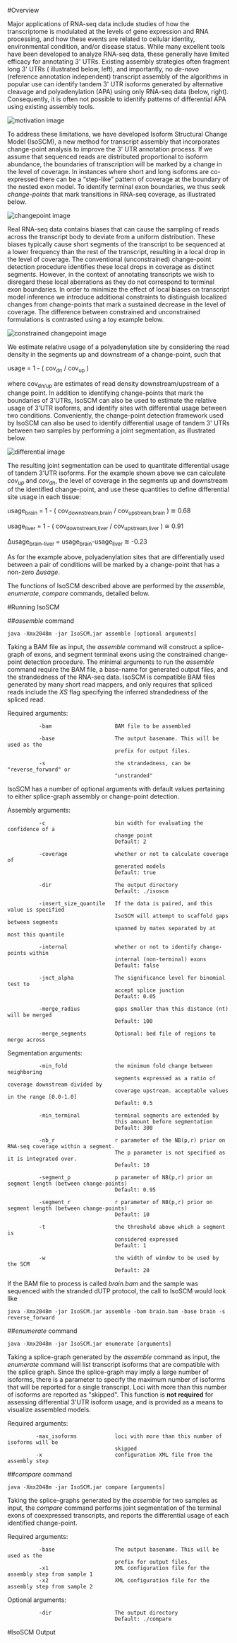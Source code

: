 #Overview

Major applications of RNA-seq data include studies of how the transcriptome is modulated at the levels of gene expression and RNA processing, and how these events are related to cellular identity, environmental condition, and/or disease status. While many excellent tools have been developed to analyze RNA-seq data, these generally have limited efficacy for annotating 3' UTRs. Existing assembly strategies often fragment long 3' UTRs ( illustrated below, left), and importantly, no _de-novo_ (reference annotation independent) transcript assembly of the algorithms in popular use can identify tandem 3' UTR isoforms generated by alternative cleavage and polyadenylation (APA) using only RNA-seq data (below, right). Consequently, it is often not possible to identify patterns of differential APA using existing assembly tools. 

![motivation image](./motivation.png)

To address these limitations, we have developed Isoform Structural Change Model (IsoSCM),  a new method for transcript assembly that incorporates change-point analysis to improve the 3' UTR annotation process. If we assume that sequenced reads are distributed proportional to isoform abundance, the boundaries of transcription will be marked by a change in the level of coverage. In instances where short and long isoforms are co-expressed there can be a “step-like” pattern of coverage at the boundary of the nested exon model. To identify terminal exon boundaries, we thus seek _change-points_ that mark transitions in RNA-seq coverage, as illustrated below.


![changepoint image](./changepoints.png)

Real RNA-seq data contains biases that can cause the sampling of reads across the transcript body to deviate from a uniform distribution. These biases typically cause short segments of the transcript to be sequenced at a lower frequency than the rest of the transcript, resulting in a local drop in the level of coverage. The conventional (unconstrained) change-point detection procedure identifies these local drops in coverage as distinct segments. However, in the context of annotating transcripts we wish to disregard these local aberrations as they do not correspond to terminal exon boundaries. In order to minimize the effect of local biases on transcript model inference we introduce additional constraints to distinguish localized changes from change-points that mark a sustained decrease in the level of coverage. The difference between constrained and unconstrained formulations is contrasted using a toy example below. 

![constrained changepoint image](./constrained_changepoints.png)

We estimate relative usage of a polyadenylation site by considering the read density in the segments up and downstream of a change-point, such that 

usage = 1 - ( cov<sub>dn</sub> / cov<sub>up</sub> )

where cov<sub>dn/up</sub> are estimates of read density downstream/upstream of a change point. In addition to identifying change-points that mark the boundaries of 3'UTRs, IsoSCM can also be used to estimate the relative usage of 3'UTR isoforms, and identify sites with differential usage between two conditions. Conveniently, the change-point detection framework used by IsoSCM can also be used to identify differential usage of tandem 3' UTRs between two samples by performing a joint segmentation, as illustrated below. 

![differential image](./differential_usage.png)

The resulting joint segmentation can be used to quantitate differential usage of tandem 3'UTR isoforms. For the example shown above we can calculate _cov<sub>up</sub>_ and _cov<sub>dn</sub>_, the level of coverage in the segments up and downstream of the identified change-point, and use these quantities to define differential site usage in each tissue:

usage<sub>brain</sub> = 1 - ( cov<sub>downstream,brain</sub> / cov<sub>upstream,brain</sub> ) &cong; 0.68

usage<sub>liver</sub> = 1 - ( cov<sub>downstream,liver</sub> / cov<sub>upstream,liver</sub> ) &cong; 0.91

&Delta;usage<sub>brain-liver</sub> = usage<sub>brain</sub>-usage<sub>liver</sub> &cong; -0.23

As for the example above, polyadenylation sites that are differentially used between a pair of conditions will be marked by a change-point that has a non-zero _&Delta;usage_.

The functions of IsoSCM described above are performed by the _assemble_, _enumerate_, _compare_ commands, detailed below.

#Running IsoSCM

##_assemble_ command

```
java -Xmx2048m -jar IsoSCM.jar assemble [optional arguments]
```

Taking a BAM file as input, the _assemble_ command will construct a splice-graph of exons, and segment terminal exons using the constrained change-point detection procedure. The minimal arguments to run the _assemble_ command require the BAM file, a base-name for generated output files, and the strandedness of the RNA-seq data. IsoSCM is compatible BAM files generated by many short read mappers, and only requires that spliced reads include the _XS_ flag specifying the inferred strandedness of the spliced read.

Required arguments:
```
          -bam                    BAM file to be assembled
          
          -base                   The output basename. This will be used as the
                                  prefix for output files.
                                  
          -s                      the strandedness, can be "reverse_forward" or
                                  "unstranded"
```

IsoSCM has a number of optional arguments with default values pertaining to either splice-graph assembly or change-point detection.

Assembly arguments:
```
          -c                      bin width for evaluating the confidence of a
                                  change point
                                  Default: 2
                                  
          -coverage               whether or not to calculate coverage of
                                  generated models
                                  Default: true
                                  
          -dir                    The output directory
                                  Default: ./isoscm
                                  
          -insert_size_quantile   If the data is paired, and this value is specified
                                  IsoSCM will attempt to scaffold gaps between segments
                                  spanned by mates separated by at most this quantile
                                  
          -internal               whether or not to identify change-points within 
                                  internal (non-terminal) exons
                                  Default: false
                                  
          -jnct_alpha             The significance level for binomial test to
                                  accept splice junction
                                  Default: 0.05
                                  
          -merge_radius           gaps smaller than this distance (nt) will be merged
                                  Default: 100
                                  
          -merge_segments         Optional: bed file of regions to merge across
```

Segmentation arguments:
```
          -min_fold               the minimum fold change between neighboring
                                  segments expressed as a ratio of coverage downstream divided by
                                  coverage upstream. acceptable values in the range [0.0-1.0]
                                  Default: 0.5
                                  
          -min_terminal           terminal segments are extended by
                                  this amount before segmentation
                                  Default: 300
                                  
          -nb_r                   r parameter of the NB(p,r) prior on RNA-seq coverage within a segment.
                                  The p parameter is not specified as it is integrated over.
                                  Default: 10
                                  
          -segment_p              p parameter of NB(p,r) prior on segment length (between change-points)
                                  Default: 0.95
                                  
          -segment_r              r parameter of NB(p,r) prior on segment length (between change-points)
                                  Default: 10
                                  
          -t                      the threshold above which a segment is
                                  considered expressed
                                  Default: 1
                                  
          -w                      the width of window to be used by the SCM
                                  Default: 20
```

If the BAM file to process is called _brain.bam_ and the sample was sequenced with the stranded dUTP protocol, the call to IsoSCM would look like 

```
java -Xmx2048m -jar IsoSCM.jar assemble -bam brain.bam -base brain -s reverse_forward
```


##_enumerate_ command

```
java -Xmx2048m -jar IsoSCM.jar enumerate [arguments]
```

Taking a splice-graph generated by the _assemble_ command as input, the _enumerate_ command will list transcript isoforms that are compatible with the splice graph. Since the splice-graph may imply a large number of isoforms, there is a parameter to specify the maximum number of isoforms that will be reported for a single transcript. Loci with more than this number of isoforms are reported as "skipped". This function is <b>not required</b> for assessing differential 3'UTR isoform usage, and is provided as a means to visualize assembled models.

Required arguments:
```
         -max_isoforms            loci with more than this number of isoforms will be
                                  skipped
         -x                       configuration XML file from the assembly step

```

##_compare_ command

```
java -Xmx2048m -jar IsoSCM.jar compare [arguments]
```

Taking the splice-graphs generated by the _assemble_ for two samples as input, the _compare_ command performs joint segmentation of the terminal exons of coexpressed transcripts, and reports the differential usage of each identified change-point.

Required arguments:
```
          -base                   The output basename. This will be used as the
                                  prefix for output files.
          -x1                     XML configuration file for the assembly step from sample 1
          -x2                     XML configuration file for the assembly step from sample 2
```

Optional arguments:
```
          -dir                    The output directory
                                  Default: ./compare
```

#IsoSCM Output
